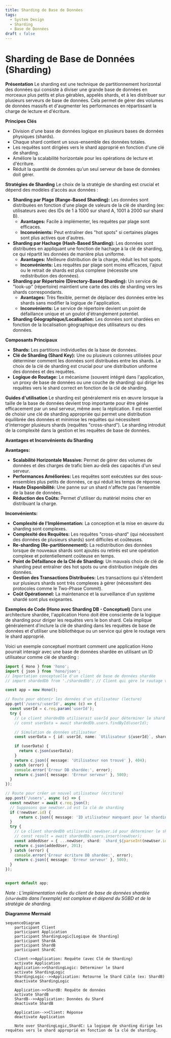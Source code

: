 ```yaml
---
title: Sharding de Base de Données
tags:
  - System Design
  - Sharding
  - Base de Données
draft : false
---
```


# Sharding de Base de Données (Sharding)

**Présentation**
Le sharding est une technique de partitionnement horizontal des données qui consiste à diviser une grande base de données en morceaux plus petits et plus gérables, appelés shards, et à les distribuer sur plusieurs serveurs de base de données. Cela permet de gérer des volumes de données massifs et d'augmenter les performances en répartissant la charge de lecture et d'écriture.

**Principes Clés**
- Division d'une base de données logique en plusieurs bases de données physiques (shards).
- Chaque shard contient un sous-ensemble des données totales.
- Les requêtes sont dirigées vers le shard approprié en fonction d'une clé de sharding.
- Améliore la scalabilité horizontale pour les opérations de lecture et d'écriture.
- Réduit la quantité de données qu'un seul serveur de base de données doit gérer.

**Stratégies de Sharding**
Le choix de la stratégie de sharding est crucial et dépend des modèles d'accès aux données :
- **Sharding par Plage (Range-Based Sharding):** Les données sont distribuées en fonction d'une plage de valeurs de la clé de sharding (ex: utilisateurs avec des IDs de 1 à 1000 sur shard A, 1001 à 2000 sur shard B).
    - **Avantages:** Facile à implémenter, les requêtes par plage sont efficaces.
    - **Inconvénients:** Peut entraîner des "hot spots" si certaines plages sont plus actives que d'autres.
- **Sharding par Hachage (Hash-Based Sharding):** Les données sont distribuées en appliquant une fonction de hachage à la clé de sharding, ce qui répartit les données de manière plus uniforme.
    - **Avantages:** Meilleure distribution de la charge, réduit les hot spots.
    - **Inconvénients:** Les requêtes par plage sont moins efficaces, l'ajout ou le retrait de shards est plus complexe (nécessite une redistribution des données).
- **Sharding par Répertoire (Directory-Based Sharding):** Un service de "look-up" (répertoire) maintient une carte des clés de sharding vers les shards correspondants.
    - **Avantages:** Très flexible, permet de déplacer des données entre les shards sans modifier la logique de l'application.
    - **Inconvénients:** Le service de répertoire devient un point de défaillance unique et un goulot d'étranglement potentiel.
- **Sharding Géographique/Localisation:** Les données sont shardées en fonction de la localisation géographique des utilisateurs ou des données.

**Composants Principaux**
- **Shards:** Les partitions individuelles de la base de données.
- **Clé de Sharding (Shard Key):** Une ou plusieurs colonnes utilisées pour déterminer comment les données sont distribuées entre les shards. Le choix de la clé de sharding est crucial pour une distribution uniforme des données et des requêtes.
- **Logique de Routage:** Le mécanisme (souvent intégré dans l'application, un proxy de base de données ou une couche de sharding) qui dirige les requêtes vers le shard correct en fonction de la clé de sharding.

**Guides d'utilisation**
Le sharding est généralement mis en œuvre lorsque la taille de la base de données devient trop importante pour être gérée efficacement par un seul serveur, même avec la réplication. Il est essentiel de choisir une clé de sharding appropriée qui permet une distribution équilibrée des données et minimise les requêtes qui nécessitent d'interroger plusieurs shards (requêtes "cross-shard"). Le sharding introduit de la complexité dans la gestion et les requêtes de base de données.

**Avantages et Inconvénients du Sharding**

**Avantages:**
- **Scalabilité Horizontale Massive:** Permet de gérer des volumes de données et des charges de trafic bien au-delà des capacités d'un seul serveur.
- **Performances Améliorées:** Les requêtes sont exécutées sur des sous-ensembles plus petits de données, ce qui réduit les temps de réponse.
- **Haute Disponibilité:** Une panne sur un shard n'affecte pas l'ensemble de la base de données.
- **Réduction des Coûts:** Permet d'utiliser du matériel moins cher en distribuant la charge.

**Inconvénients:**
- **Complexité de l'Implémentation:** La conception et la mise en œuvre du sharding sont complexes.
- **Complexité des Requêtes:** Les requêtes "cross-shard" (qui nécessitent des données de plusieurs shards) sont difficiles et coûteuses.
- **Re-sharding (Re-partitionnement):** La redistribution des données lorsque de nouveaux shards sont ajoutés ou retirés est une opération complexe et potentiellement coûteuse en temps.
- **Point de Défaillance de la Clé de Sharding:** Un mauvais choix de clé de sharding peut entraîner des hot spots ou une distribution inégale des données.
- **Gestion des Transactions Distribuées:** Les transactions qui s'étendent sur plusieurs shards sont très complexes à gérer (nécessitent des protocoles comme le Two-Phase Commit).
- **Coût Opérationnel:** La maintenance et la surveillance d'un système shardé sont plus exigeantes.

**Exemples de Code (Hono avec Sharding DB - Conceptuel)**
Dans une architecture shardée, l'application Hono doit être consciente de la logique de sharding pour diriger les requêtes vers le bon shard. Cela implique généralement d'inclure la clé de sharding dans les requêtes de base de données et d'utiliser une bibliothèque ou un service qui gère le routage vers le shard approprié.

Voici un exemple conceptuel montrant comment une application Hono pourrait interagir avec une base de données shardée en utilisant un ID utilisateur comme clé de sharding :

```typescript
import { Hono } from 'hono';
import { json } from 'hono/json';
// Importation conceptuelle d'un client de base de données shardée
// import shardedDb from './shardedDb'; // Client qui gère le routage vers les shards

const app = new Hono();

// Route pour obtenir les données d'un utilisateur (lecture)
app.get('/users/:userId', async (c) => {
  const userId = c.req.param('userId');
  try {
    // Le client shardedDb utiliserait userId pour déterminer le shard
    // const userData = await shardedDb.users.findById(userId);

    // Simulation de données utilisateur
    const userData = { id: userId, name: `Utilisateur ${userId}`, shard: `shard_${parseInt(userId) % 4}` }; // Simulation avec 4 shards

    if (userData) {
      return c.json(userData);
    }
    return c.json({ message: 'Utilisateur non trouvé' }, 404);
  } catch (error) {
    console.error('Erreur DB shardée:', error);
    return c.json({ message: 'Erreur serveur' }, 500);
  }
});

// Route pour créer un nouvel utilisateur (écriture)
app.post('/users', async (c) => {
  const newUser = await c.req.json();
  // Supposons que newUser.id est la clé de sharding
  if (!newUser.id) {
      return c.json({ message: 'ID utilisateur manquant pour le sharding' }, 400);
  }
  try {
    // Le client shardedDb utiliserait newUser.id pour déterminer le shard
    // const result = await shardedDb.users.insert(newUser);
    const addedUser = { ...newUser, shard: `shard_${parseInt(newUser.id) % 4}` }; // Simulation
    return c.json(addedUser, 201);
  } catch (error) {
    console.error('Erreur écriture DB shardée:', error);
    return c.json({ message: 'Erreur serveur' }, 500);
  }
});


export default app;
```
*Note : L'implémentation réelle du client de base de données shardée (`shardedDb` dans l'exemple) est complexe et dépend du SGBD et de la stratégie de sharding.*

**Diagramme Mermaid**
```mermaid
sequenceDiagram
    participant Client
    participant Application
    participant ShardingLogic[Logique de Sharding]
    participant ShardA
    participant ShardB
    participant ShardC

    Client->>Application: Requête (avec Clé de Sharding)
    activate Application
    Application->>ShardingLogic: Déterminer le Shard
    activate ShardingLogic
    ShardingLogic-->>Application: Retourne le Shard Cible (ex: ShardB)
    deactivate ShardingLogic

    Application->>ShardB: Requête de données
    activate ShardB
    ShardB-->>Application: Données du Shard
    deactivate ShardB

    Application-->>Client: Réponse
    deactivate Application

    Note over ShardingLogic,ShardC: La logique de sharding dirige les requêtes vers le shard approprié en fonction de la clé de sharding.